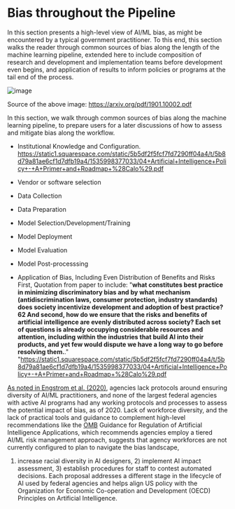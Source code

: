 # Bias throughout the Pipeline

In this section presents a high-level view of AI/ML bias, as might be encountered by a typical government practitioner. To this end, this section walks the reader through common sources of bias along the length of the machine learning pipeline, extended here to include composition of research and development and implementation teams before development even begins, and application of results to inform policies or programs at the tail end of the process. 


![image](https://user-images.githubusercontent.com/80533280/113006618-89764d00-9143-11eb-8081-29350ac93ca1.png)


Source of the above image: https://arxiv.org/pdf/1901.10002.pdf 



In this section, we walk through common sources of bias along the machine learning pipeline, to prepare users for a later discussions of how to assess and mitigate bias along the workflow. 

* Institutional Knowledge and Configuration.  https://static1.squarespace.com/static/5b5df2f5fcf7fd7290ff04a4/t/5b8d79a81ae6cf1d7dfb19a4/1535998377033/04+Artificial+Intelligence+Policy+-+A+Primer+and+Roadmap+%28Calo%29.pdf

*  Vendor or software selection 

* Data Collection

* Data Preparation

* Model Selection/Development/Training

* Model Deployment

* Model Evaluation

* Model Post-processsing

* Application of Bias, Including Even Distribution of Benefits and Risks First, Quotation from paper to include: "**what constitutes best practice in minimizing discriminatory bias and by what mechanism (antidiscrimination laws, consumer protection, industry standards) does society incentivize development and adoption of best practice?62 And second, how do we ensure that the risks and benefits of artificial intelligence are evenly distributed across society? Each set of questions is already occupying considerable resources and attention, including within the industries that build AI into their products, and yet few would dispute we have a long way to go before resolving them.**." "https://static1.squarespace.com/static/5b5df2f5fcf7fd7290ff04a4/t/5b8d79a81ae6cf1d7dfb19a4/1535998377033/04+Artificial+Intelligence+Policy+-+A+Primer+and+Roadmap+%28Calo%29.pdf


[As noted in Engstrom et al. (2020)](https://law.stanford.edu/wp-content/uploads/2020/02/ACUS-AI-Report.pdf), agencies lack protocols around ensuring diversity of AI/ML practitioners, and none of the largest federal agencies with active AI programs had any working protocols and processes to assess the potential impact of bias, as of 2020. Lack of workforce diversity, and the lack of practical tools and guidance to complement high-level recommendations like the [OMB](omg.gov) Guidance for Regulation of Artificial Intelligence Applications, which recommends agencies employ a tiered AI/ML risk management approach, suggests that agency workforces are not currently configured to plan to navigate the bias landscape, 

 1) increase racial diversity in AI designers, 2) implement AI impact assessment, 3) establish procedures for staff to contest automated decisions. Each proposal addresses a different stage in the lifecycle of AI used by federal agencies and helps align US policy with the Organization for Economic Co-operation and Development (OECD) Principles on Artificial Intelligence.


